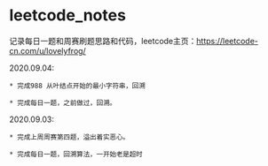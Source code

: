 # leetcode_notes

记录每日一题和周赛刷题思路和代码，leetcode主页：https://leetcode-cn.com/u/lovelyfrog/

2020.09.04:

    * 完成988 从叶结点开始的最小字符串，回溯

    * 完成每日一题，之前做过，回溯。

2020.09.03: 

    * 完成上周周赛第四题，溢出着实恶心。

    * 完成每日一题，回溯算法，一开始老是超时


